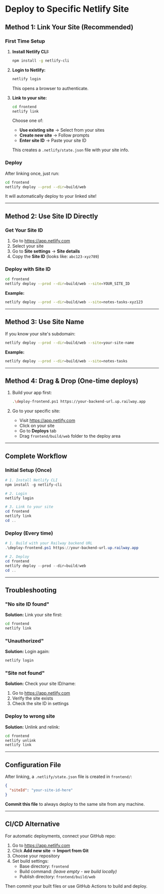 # Deploy to Specific Netlify Site

## Method 1: Link Your Site (Recommended)

### First Time Setup

1. **Install Netlify CLI:**
   ```bash
   npm install -g netlify-cli
   ```

2. **Login to Netlify:**
   ```bash
   netlify login
   ```
   This opens a browser to authenticate.

3. **Link to your site:**
   ```bash
   cd frontend
   netlify link
   ```
   
   Choose one of:
   - **Use existing site** → Select from your sites
   - **Create new site** → Follow prompts
   - **Enter site ID** → Paste your site ID

   This creates a `.netlify/state.json` file with your site info.

### Deploy

After linking once, just run:
```bash
cd frontend
netlify deploy --prod --dir=build/web
```

It will automatically deploy to your linked site!

---

## Method 2: Use Site ID Directly

### Get Your Site ID

1. Go to https://app.netlify.com
2. Select your site
3. Go to **Site settings** → **Site details**
4. Copy the **Site ID** (looks like: `abc123-xyz789`)

### Deploy with Site ID

```bash
cd frontend
netlify deploy --prod --dir=build/web --site=YOUR_SITE_ID
```

**Example:**
```bash
netlify deploy --prod --dir=build/web --site=notes-tasks-xyz123
```

---

## Method 3: Use Site Name

If you know your site's subdomain:

```bash
netlify deploy --prod --dir=build/web --site=your-site-name
```

**Example:**
```bash
netlify deploy --prod --dir=build/web --site=notes-tasks
```

---

## Method 4: Drag & Drop (One-time deploys)

1. Build your app first:
   ```bash
   .\deploy-frontend.ps1 https://your-backend-url.up.railway.app
   ```

2. Go to your specific site:
   - Visit https://app.netlify.com
   - Click on your site
   - Go to **Deploys** tab
   - Drag `frontend/build/web` folder to the deploy area

---

## Complete Workflow

### Initial Setup (Once)

```powershell
# 1. Install Netlify CLI
npm install -g netlify-cli

# 2. Login
netlify login

# 3. Link to your site
cd frontend
netlify link
cd ..
```

### Deploy (Every time)

```powershell
# 1. Build with your Railway backend URL
.\deploy-frontend.ps1 https://your-backend-url.up.railway.app

# 2. Deploy
cd frontend
netlify deploy --prod --dir=build/web
cd ..
```

---

## Troubleshooting

### "No site ID found"

**Solution:** Link your site first:
```bash
cd frontend
netlify link
```

### "Unauthorized"

**Solution:** Login again:
```bash
netlify login
```

### "Site not found"

**Solution:** Check your site ID/name:
1. Go to https://app.netlify.com
2. Verify the site exists
3. Check the site ID in settings

### Deploy to wrong site

**Solution:** Unlink and relink:
```bash
cd frontend
netlify unlink
netlify link
```

---

## Configuration File

After linking, a `.netlify/state.json` file is created in `frontend/`:

```json
{
  "siteId": "your-site-id-here"
}
```

**Commit this file** to always deploy to the same site from any machine.

---

## CI/CD Alternative

For automatic deployments, connect your GitHub repo:

1. Go to https://app.netlify.com
2. Click **Add new site** → **Import from Git**
3. Choose your repository
4. Set build settings:
   - Base directory: `frontend`
   - Build command: *(leave empty - we build locally)*
   - Publish directory: `frontend/build/web`

Then commit your built files or use GitHub Actions to build and deploy.
